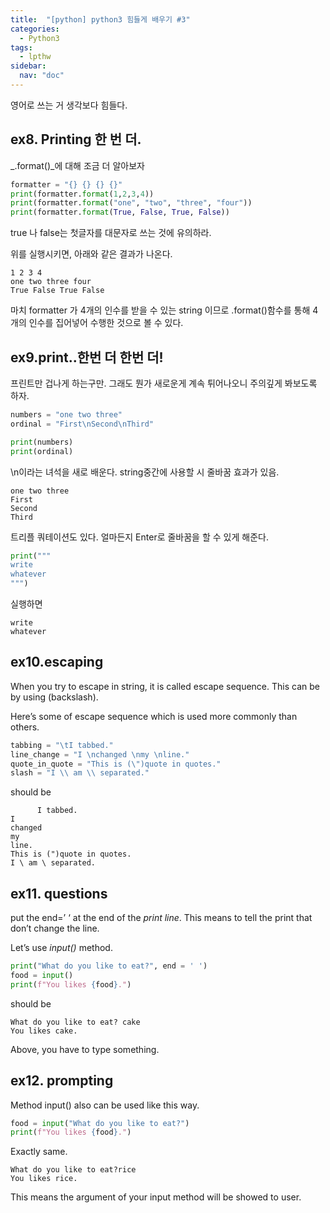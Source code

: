 ```yaml
---
title:  "[python] python3 힘들게 배우기 #3"
categories: 
  - Python3
tags:
  - lpthw
sidebar:
  nav: "doc"
---
```


영어로 쓰는 거 생각보다 힘들다.

## ex8. Printing 한 번 더.

_.format()_에 대해 조금 더 알아보자

```python
formatter = "{} {} {} {}"
print(formatter.format(1,2,3,4))
print(formatter.format("one", "two", "three", "four"))
print(formatter.format(True, False, True, False))
```

true 나 false는 첫글자를 대문자로 쓰는 것에 유의하라.

위를 실행시키면, 아래와 같은 결과가 나온다.

```
1 2 3 4
one two three four
True False True False
```
마치 formatter 가 4개의 인수를 받을 수 있는 string 이므로 .format()함수를 통해 4개의 인수를 집어넣어 수행한 것으로 볼 수 있다.

## ex9.print..한번 더 한번 더!

프린트만 겁나게 하는구만. 그래도 뭔가 새로운게 계속 튀어나오니 주의깊게 봐보도록 하자.

```python
numbers = "one two three"
ordinal = "First\nSecond\nThird"

print(numbers)
print(ordinal)
```

\n이라는 녀석을 새로 배운다. string중간에 사용할 시 줄바꿈 효과가 있음.

```
one two three
First
Second
Third
```

트리플 쿼테이션도 있다. 얼마든지 Enter로 줄바꿈을 할 수 있게 해준다.

```python
print("""
write
whatever
""")
```
실행하면
```
write
whatever
```


## ex10.escaping

When you try to escape in string, it is called escape sequence. This can be by using \(backslash).

Here’s some of escape sequence which is used more commonly than others.

```python
tabbing = "\tI tabbed."
line_change = "I \nchanged \nmy \nline."
quote_in_quote = "This is (\")quote in quotes."
slash = "I \\ am \\ separated."
```

should be

```
      I tabbed.
I
changed
my
line.
This is (")quote in quotes.
I \ am \ separated.
```

## ex11. questions

put the end=’ ‘ at the end of the _print line_. This means to tell the print that don’t change the line.

Let’s use _input()_ method.

```python
print("What do you like to eat?", end = ' ')
food = input()
print(f"You likes {food}.")
```

should be
```
What do you like to eat? cake
You likes cake.
```

Above, you have to type something.

## ex12. prompting

Method input() also can be used like this way.
```python
food = input("What do you like to eat?")
print(f"You likes {food}.")
```
Exactly same.
```
What do you like to eat?rice
You likes rice.
```
This means the argument of your input method will be showed to user.

